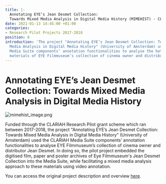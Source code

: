```yaml
---
title: |-
  Annotating EYE’s Jean Desmet Collection:
  Towards Mixed Media Analysis in Digital Media History (MIMEHIST) - CLARIAH-CORE (2015-2018)
date: 2021-01-13 14:45:00 +01:00
categories:
- Research Pilot Projects 2017-2018
position: 6
introduction: 'The project "Annotating EYE’s Jean Desmet Collection: Towards Mixed
  Media Analysis in Digital Media History" (University of Amsterdam) used the CLARIAH
  Media Suite components’ annotation functionalities to analyse the heterogeneous
  materials of EYE Filmmuseum’s collection of cinema owner and distributor Jean Desmet.'
---
```


# Annotating EYE’s Jean Desmet Collection: Towards Mixed Media Analysis in Digital Media History

![mimehist_image.png](/uploads/mimehist_image.png)

Funded through the CLARIAH Research Pilot grant scheme which ran between 2017-2018, the project "Annotating EYE’s Jean Desmet Collection: Towards Mixed Media Analysis in Digital Media History" (University of Amsterdam) used the CLARIAH Media Suite components’ annotation functionalities to analyse EYE Filmmuseum’s collection of cinema owner and distributor Jean Desmet. In doing so, the pilot project embedded the digitised film, paper and poster archives of Eye Filmmuseum's Jean Desmet Collection into the Media Suite, while facilitating a mixed media analysis approach to these materials using video annotation.

You can access the original project description and overview [here](https://clariah.nl/en/projects/research-pilots/granted-pilot-research-projects/mimehist).